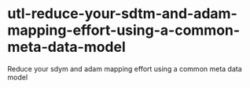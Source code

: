 # utl-reduce-your-sdtm-and-adam-mapping-effort-using-a-common-meta-data-model
Reduce your sdym and adam mapping effort using a common meta data model
